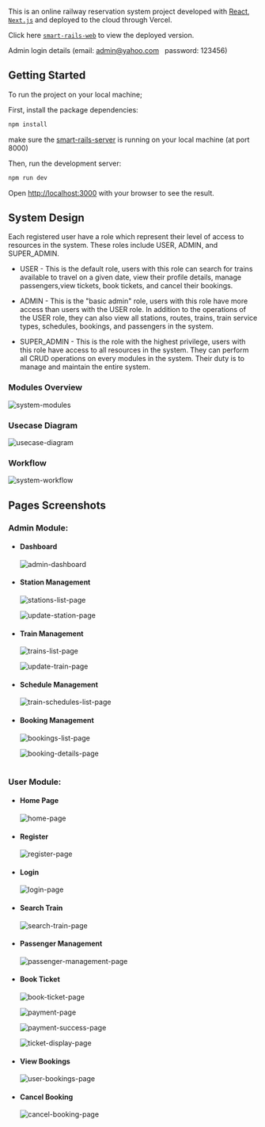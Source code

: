 This is an online railway reservation system project developed with [React](https://reactjs.org/), [`Next.js`](https://nextjs.org/) and deployed to the cloud through Vercel.

Click here [`smart-rails-web`](https://smart-rails-web.vercel.app/) to view the deployed version.

Admin login details
(email: admin@yahoo.com &nbsp; password: 123456)

## Getting Started

To run the project on your local machine;

First, install the package dependencies:

```bash
npm install
```

make sure the [smart-rails-server](https://github.com/Koscee/smartRails-server) is running on your local machine (at port 8000)

Then, run the development server:

```bash
npm run dev
```

Open [http://localhost:3000](http://localhost:3000) with your browser to see the result.

## System Design

Each registered user have a role which represent their level of access to resources in the system. These roles include USER, ADMIN, and SUPER_ADMIN.

- USER - This is the default role, users with this role can search for trains available to travel on a given date, view their profile details, manage passengers,view tickets, book tickets, and cancel their bookings.

- ADMIN - This is the "basic admin" role, users with this role have more access than users with the USER role. In addition to the operations of the USER role, they can also view all stations, routes, trains, train service types, schedules, bookings, and passengers in the system.

- SUPER_ADMIN - This is the role with the highest privilege, users with this role have access to all resources in the system. They can perform all CRUD operations on every modules in the system. Their duty is to manage and maintain the entire system.

### Modules Overview

![system-modules](https://t24434348.p.clickup-attachments.com/t24434348/c18a7cd6-1648-4b61-81ca-19f4ed193df7/system%20modules.png?view=open)

### Usecase Diagram

![usecase-diagram](https://t24434348.p.clickup-attachments.com/t24434348/01dd101f-79b8-43a6-8215-d197fe6290ef/usecase%20diagram.png?view=open)

### Workflow

![system-workflow](https://t24434348.p.clickup-attachments.com/t24434348/c1659ff3-beff-4e4a-a12c-fed49120f941/system%20workflow.png?view=open)

## Pages Screenshots

### Admin Module:

- #### Dashboard
  ![admin-dashboard](https://t24434348.p.clickup-attachments.com/t24434348/5fb9eacc-74b3-4fb8-b3f0-c715c7677044/image.png?view=open)
- #### Station Management

  ![stations-list-page](https://t24434348.p.clickup-attachments.com/t24434348/83fc96de-7d2e-4965-aa18-b8ef06484ec6/image.png?view=open)

  ![update-station-page](https://t24434348.p.clickup-attachments.com/t24434348/d1c7b9ba-f586-4468-b9ec-cb139a503e9f/image.png?view=open)

- #### Train Management

  ![trains-list-page](https://t24434348.p.clickup-attachments.com/t24434348/3c99c67e-d6ae-49fa-996c-08ad745b4f8d/image.png?view=open)

  ![update-train-page](https://t24434348.p.clickup-attachments.com/t24434348/981ab690-98f8-4cab-a196-95cb90d75aa9/image.png?view=open)

- #### Schedule Management

  ![train-schedules-list-page](https://t24434348.p.clickup-attachments.com/t24434348/85759515-2101-481d-85aa-3bf0c6fb0192/schedules-list.jpeg?view=open)

- #### Booking Management

  ![bookings-list-page](https://t24434348.p.clickup-attachments.com/t24434348/f820a64b-28bb-47d1-905e-2890da60cd6e/image.png?view=open)

  ![booking-details-page](https://t24434348.p.clickup-attachments.com/t24434348/44794f54-2296-4ad2-9729-ab99f6b6b5a7/image.png?view=open)

#

### User Module:

- #### Home Page
  ![home-page](https://t24434348.p.clickup-attachments.com/t24434348/7258b492-a50e-486e-ad14-9d516dbeb490/image.png?view=open)
- #### Register
  ![register-page](https://t24434348.p.clickup-attachments.com/t24434348/8f3446e1-f17b-44a4-a56b-d7591b8b9218/image.png?view=open)
- #### Login
  ![login-page](https://t24434348.p.clickup-attachments.com/t24434348/9c3bb237-ac38-448b-85d9-fdfbf4862381/image.png?view=open)
- #### Search Train
  ![search-train-page](https://t24434348.p.clickup-attachments.com/t24434348/7b16a9d8-2b22-472f-ac06-d46591dee03e/image.png?view=open)
- #### Passenger Management
  ![passenger-management-page](https://t24434348.p.clickup-attachments.com/t24434348/0f6567c6-9f6e-4bb0-89ad-bda65998bb80/image.png?view=open)
- #### Book Ticket

  ![book-ticket-page](https://t24434348.p.clickup-attachments.com/t24434348/c5688e59-99c5-41de-a7bf-37b79a14c13c/image.png?view=open)

  ![payment-page](https://t24434348.p.clickup-attachments.com/t24434348/b5079680-6acf-4b79-9388-0d62c10d8a99/image.png?view=open)

  ![payment-success-page](https://t24434348.p.clickup-attachments.com/t24434348/426c568f-7635-4f6e-8ad0-b3665b90e1c7/image.png?view=open)

  ![ticket-display-page](https://t24434348.p.clickup-attachments.com/t24434348/0ae8da25-5574-416e-9818-6dec9932d077/image.png?view=open)

- #### View Bookings
  ![user-bookings-page](https://t24434348.p.clickup-attachments.com/t24434348/321f7bf5-6dac-4d93-ac50-180cddbf1fae/image.png?view=open)
- #### Cancel Booking
  ![cancel-booking-page](https://t24434348.p.clickup-attachments.com/t24434348/1043de64-0516-4d77-ad64-512151e072c2/image.png?view=open)
